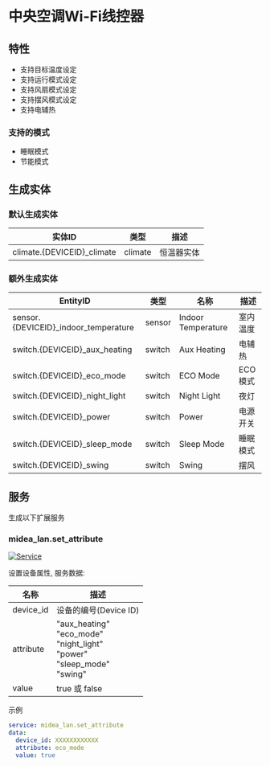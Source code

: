# 中央空调Wi-Fi线控器

## 特性

- 支持目标温度设定
- 支持运行模式设定
- 支持风扇模式设定
- 支持摆风模式设定
- 支持电辅热

### 支持的模式

- 睡眠模式
- 节能模式

## 生成实体

### 默认生成实体

| 实体ID                      | 类型    | 描述       |
| --------------------------- | ------- | ---------- |
| climate.{DEVICEID}\_climate | climate | 恒温器实体 |

### 额外生成实体

| EntityID                              | 类型   | 名称               | 描述     |
| ------------------------------------- | ------ | ------------------ | -------- |
| sensor.{DEVICEID}\_indoor_temperature | sensor | Indoor Temperature | 室内温度 |
| switch.{DEVICEID}\_aux_heating        | switch | Aux Heating        | 电辅热   |
| switch.{DEVICEID}\_eco_mode           | switch | ECO Mode           | ECO模式  |
| switch.{DEVICEID}\_night_light        | switch | Night Light        | 夜灯     |
| switch.{DEVICEID}\_power              | switch | Power              | 电源开关 |
| switch.{DEVICEID}\_sleep_mode         | switch | Sleep Mode         | 睡眠模式 |
| switch.{DEVICEID}\_swing              | switch | Swing              | 摆风     |

## 服务

生成以下扩展服务

### midea_lan.set_attribute

[![Service](https://my.home-assistant.io/badges/developer_call_service.svg)](https://my.home-assistant.io/redirect/developer_call_service/?service=midea_lan.set_attribute)

设置设备属性, 服务数据:

| 名称      | 描述                                                                                     |
| --------- | ---------------------------------------------------------------------------------------- |
| device_id | 设备的编号(Device ID)                                                                    |
| attribute | "aux_heating"<br/>"eco_mode"<br/>"night_light"<br/>"power"<br />"sleep_mode"<br/>"swing" |
| value     | true 或 false                                                                            |

示例

```yaml
service: midea_lan.set_attribute
data:
  device_id: XXXXXXXXXXXX
  attribute: eco_mode
  value: true
```
